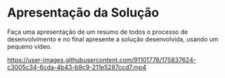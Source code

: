 # Apresentação da Solução

Faça uma apresentação de um resumo de todos o processo de desenvolvimento e no final apresente a solução desenvolvida, usando um pequeno vídeo.


https://user-images.githubusercontent.com/91101776/175837624-c3005c34-6cda-4b43-b9c9-211e5287ccd7.mp4

